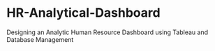 # HR-Analytical-Dashboard
Designing an Analytic Human Resource Dashboard using Tableau and Database Management
